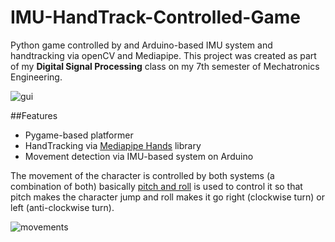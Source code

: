 # IMU-HandTrack-Controlled-Game
Python game controlled by and Arduino-based IMU system and handtracking via openCV and Mediapipe.
This project was created as part of my <b>Digital Signal Processing</b> class on my 7th semester of Mechatronics Engineering.

![gui](https://user-images.githubusercontent.com/53312754/120088795-e649a180-c0b9-11eb-98be-0b633f35de2f.png)

##Features
<ul>
  <li>Pygame-based platformer</li>
  <li>HandTracking via <a href="https://google.github.io/mediapipe/solutions/hands">Mediapipe Hands</a> library</li>
  <li>Movement detection via IMU-based system on Arduino</li>
</ul>

The movement of the character is controlled by both systems (a combination of both) basically <a href="https://en.wikipedia.org/wiki/Aircraft_principal_axes">pitch and roll</a> is used to control it so that pitch makes the character jump and roll makes it go right (clockwise turn) or left (anti-clockwise turn).

![movements](https://user-images.githubusercontent.com/53312754/120088869-96b7a580-c0ba-11eb-9398-9e1c2b3482e2.png)
